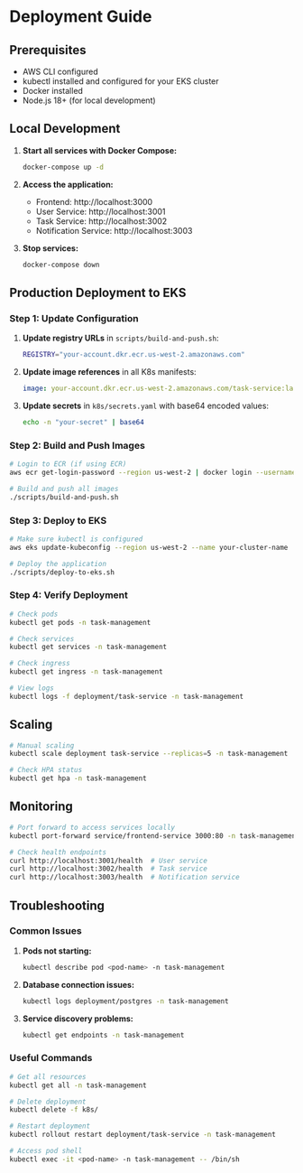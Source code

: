 # Deployment Guide

## Prerequisites

- AWS CLI configured
- kubectl installed and configured for your EKS cluster
- Docker installed
- Node.js 18+ (for local development)

## Local Development

1. **Start all services with Docker Compose:**
   ```bash
   docker-compose up -d
   ```

2. **Access the application:**
   - Frontend: http://localhost:3000
   - User Service: http://localhost:3001
   - Task Service: http://localhost:3002
   - Notification Service: http://localhost:3003

3. **Stop services:**
   ```bash
   docker-compose down
   ```

## Production Deployment to EKS

### Step 1: Update Configuration

1. **Update registry URLs** in `scripts/build-and-push.sh`:
   ```bash
   REGISTRY="your-account.dkr.ecr.us-west-2.amazonaws.com"
   ```

2. **Update image references** in all K8s manifests:
   ```yaml
   image: your-account.dkr.ecr.us-west-2.amazonaws.com/task-service:latest
   ```

3. **Update secrets** in `k8s/secrets.yaml` with base64 encoded values:
   ```bash
   echo -n "your-secret" | base64
   ```

### Step 2: Build and Push Images

```bash
# Login to ECR (if using ECR)
aws ecr get-login-password --region us-west-2 | docker login --username AWS --password-stdin your-account.dkr.ecr.us-west-2.amazonaws.com

# Build and push all images
./scripts/build-and-push.sh
```

### Step 3: Deploy to EKS

```bash
# Make sure kubectl is configured
aws eks update-kubeconfig --region us-west-2 --name your-cluster-name

# Deploy the application
./scripts/deploy-to-eks.sh
```

### Step 4: Verify Deployment

```bash
# Check pods
kubectl get pods -n task-management

# Check services
kubectl get services -n task-management

# Check ingress
kubectl get ingress -n task-management

# View logs
kubectl logs -f deployment/task-service -n task-management
```

## Scaling

```bash
# Manual scaling
kubectl scale deployment task-service --replicas=5 -n task-management

# Check HPA status
kubectl get hpa -n task-management
```

## Monitoring

```bash
# Port forward to access services locally
kubectl port-forward service/frontend-service 3000:80 -n task-management

# Check health endpoints
curl http://localhost:3001/health  # User service
curl http://localhost:3002/health  # Task service
curl http://localhost:3003/health  # Notification service
```

## Troubleshooting

### Common Issues

1. **Pods not starting:**
   ```bash
   kubectl describe pod <pod-name> -n task-management
   ```

2. **Database connection issues:**
   ```bash
   kubectl logs deployment/postgres -n task-management
   ```

3. **Service discovery problems:**
   ```bash
   kubectl get endpoints -n task-management
   ```

### Useful Commands

```bash
# Get all resources
kubectl get all -n task-management

# Delete deployment
kubectl delete -f k8s/

# Restart deployment
kubectl rollout restart deployment/task-service -n task-management

# Access pod shell
kubectl exec -it <pod-name> -n task-management -- /bin/sh
```